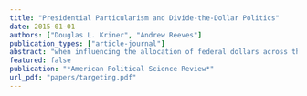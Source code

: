 ```yaml
---
title: "Presidential Particularism and Divide-the-Dollar Politics"
date: 2015-01-01
authors: ["Douglas L. Kriner", "Andrew Reeves"]
publication_types: ["article-journal"]
abstract: "when influencing the allocation of federal dollars across the country, do presidents strictly pursue maximally efficient outcomes, or do they systematically target dollars to politically influential constituencies? In a county-level analysis of federal spending from 1984 to 2008, we find that presidents are not universalistic, but particularistic—that is, they reliably direct dollars to specific constituents to further their political goals. As others have noted, presidents target districts represented by their co-partisans in Congress in the pursuit of influence vis- `a-vis the legislature. But we show that, at much higher levels, presidents target both counties within swing states and counties in core states that strongly supported the president in recent elections. Swing state particularism is especially salient during presidential reelection years, and core partisan counties within swing states are most heavily rewarded. Rather than strictly pursuing visions of good public policy or pandering to the national median voter, our results suggest that presidents systematically prioritize the needs of politically important constituents."
featured: false
publication: "*American Political Science Review*"
url_pdf: "papers/targeting.pdf"
---
```


